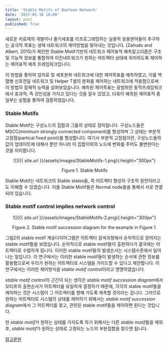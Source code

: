 ```yaml
---
title: 'Stable Motifs of Boolean Network'
date: '2017-01-18 10:00'
layout: post
published: True
---
```


새로운 치료제의 개발이나 줄기세포를 리프로그래밍하는 실용적 응용분야들이 추구하는 궁극적 목표는 생체 네트워크의 제어방법을 찾아내는 것입니다. (Zañudo and Albert, 2015)가 제안한 Stable Motif기반의 네트워크 제어표적 예측알고리즘은 구조 및 기능적 정보를 통합하여 이진네트워크가 원하는 어트랙터 상태에 위치하도록 제어하는 제어표적 예측 프레임워크입니다.

이 방법을 통하여 암치료 및 세포분화 네트워크에 대한 제어목표를 예측하였고, 이를 백혈병 신호전달 네트워크 및 Helper T셀의 분화를 제어하는 네트워크에 적용함으로써 이 방법의 잠재적 능력을 살펴보았습니다. 예측된 제어목표는 광범위한 동적프레임워크에서 효과적, 즉 강인성을 가지고 있다는 것을 알수 있었고, 더욱이 예측된 제어표적 중 일부는 실험을 통하여 검증하였습니다.

### Stable Motifs

Stable Motif는 구성노드의 집합과 그들의 상태로 정의됩니다. 구성노드들은 MSCC(minimum strongly connected component)를 형성하며 그 상태는 부분적 고정점(partical fixed point)를 형성합니다. 여기서 부분적 고정점이란, 구성노드들의 값이 업데이트에 대해서 뿐만 아니라 이 집합이외의 노드에 변화를 주어도 불변한다는 것을 의미합니다.

<div style="text-align:center" markdown="1">
![]({{ site.url }}/assets/images/StableMotifs-1.png){:height="300px"}

Figure 1. Stable Motifs
</div>

Stable Motif는 네트워크의 Stable states들, 즉 어트랙터 형성의 구조적 원천이라고도 이해할 수 있겠습니다. 이들 Stable Motif들은 Normal node들을 통해서 서로 연결되어 있습니다.

### Stable motif control implies network control

<div style="text-align:center" markdown="1">
![]({{ site.url }}/assets/images/StableMotifs-2.png){:height="300px"}

Figure 2. Stable motif succession diagram for the example in Figure 1.
</div>

그림2의 stable motif 계승다이어그램은 어트랙터 검색과정에서 순차적으로 얻어지는 stable motif들을 보였습니다. 순차적으로 stable motif들이 출현하다가 결국에는 어트렉터로 수렴하게 됩니다. 이러한 stable motif들의 발생순서는 시스템수준에서 일어나는 일입니다. 이 연구에서는 이러한 stable motif들이 발생하는 순서에 관한 정보를 활용함으로써 우리가 원하는 어트렉터로 시스템을 가이드할 수 있다고 제안합니다. 이 연구에서는 이러한 제어방식을 *stable motif control*이라고 명명하였습니다.

*stable motif control*의 근간이 되는 생각은 *stable motif succession diagram*에서 모티프의 출현순서가 어트렉터를 유일하게 결정하기 때문에, 각각의 stable motif들을 제어하는 것은 시스템이 그 어트렉터를 향해 가도록 재촉할 것이라는 겁니다. 그러므로 원하는 어트렉터로 시스템의 상태를 제어하기 위해서는 *stable motif succession diagram*에서 그 어트렉터를 찾고, 관련된 stable motif들을 제어하면 된다는 것입니다.

한 *stable motif*가 원하는 상태를 가지도록 하기 위해서는 다른 *stable motif*들을 제외후, *stable motif*가 원하는 상태로 고정되는 노드의 부분집합을 찾으면 됩니다.

[참고문헌](https://www.dropbox.com/s/xud8eudz01sms80/Za%C3%B1udo%20%EA%B7%B8%EB%A6%AC%EA%B3%A0%20Albert%20-%202015%20-%20Cell%20Fate%20Reprogramming%20by%20Control%20of%20Intracellula.PDF?dl=0)
